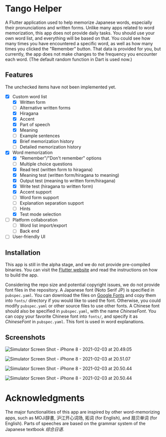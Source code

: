 # Tango Helper

A Flutter application used to help memorize Japanese words, especially their pronunciations and written forms. Unlike many apps related to word memorization, this app does not provide daily tasks. You should use your own word list, and everything will be based on that. You could see how many times you have encountered a specific word, as well as how many times you clicked the "Remember" button. That data is provided for you, but currently, the app does not make changes to the frequency you encounter each word. (The default random function in Dart is used now.)

## Features

The unchecked items have not been implemented yet.

- [x] Custom word list
  - [x] Written form
  - [ ] Alternative written forms
  - [x] Hiragana
  - [x] Accent
  - [x] Part of speech
  - [x] Meaning
  - [ ] Example sentences
  - [x] Brief memorization history
  - [ ] Detailed memorization history
- [x] Word memorization
  - [x] "Remember"/"Don't remember" options
  - [ ] Multiple choice questions
  - [x] Read test (written form to hiragana)
  - [x] Meaning test (written form/hiragana to meaning)
  - [x] Output test (meaning to written form/hiragana)
  - [x] Write test (hiragana to written form)
  - [x] Accent support
  - [ ] Word form support
  - [ ] Explanation separation support
  - [ ] Hints
  - [x] Test mode selection
- [ ] Platform collaboration
  - [ ] Word list import/export
  - [ ] Back end
- [ ] User-friendly UI

## Installation

This app is still in the alpha stage, and we do not provide pre-compiled binaries. You can visit the [Flutter website](https://flutter.dev) and read the instructions on how to build the app.

Considering the repo size and potential copyright issues, we do not provide font files in the repository. A Japanese font (Noto Serif JP) is specified in `pubspec.yaml`. You can download the files on [Google Fonts](https://fonts.google.com) and copy them into `fonts/` directory if you would like to used the font. Otherwise, you could modify `pubspec.yaml` or other source files to use other fonts. A Chinese font should also be specified in `pubspec.yaml`, with the name *ChineseFont*. You can copy your favorite Chinese font into `fonts/`, and specify it as *ChineseFont* in `pubspec.yaml`. This font is used in word explanations.

## Screenshots

![Simulator Screen Shot - iPhone 8 - 2021-02-03 at 20.49.05](./README.assets/1.png)

![Simulator Screen Shot - iPhone 8 - 2021-02-03 at 20.51.07](./README.assets/2.png)

![Simulator Screen Shot - iPhone 8 - 2021-02-03 at 20.50.44](./README.assets/3.png)

![Simulator Screen Shot - iPhone 8 - 2021-02-03 at 20.50.44](./README.assets/4.png)

# Acknowledgments

The major functionalities of this app are inspired by other word-memorizing apps, such as MOJi辞書, 沪江开心词场, 拓词 (for English), and 扇贝单词 (for English). Parts of speeches are based on the grammar system of the Japanese textbook *综合日语*.